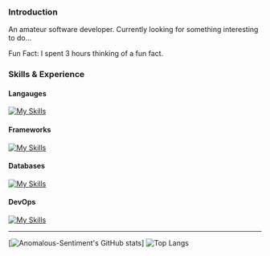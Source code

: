 ### Introduction

An amateur software developer. Currently looking for something interesting to do...

Fun Fact: I spent 3 hours thinking of a fun fact.



### Skills & Experience

#### Langauges

[![My Skills](https://skillicons.dev/icons?i=js,python,java,html)](https://skillicons.dev) 

#### Frameworks

[![My Skills](https://skillicons.dev/icons?i=react,vue,nextjs,nuxtjs)](https://skillicons.dev) 

#### Databases

[![My Skills](https://skillicons.dev/icons?i=postgres,mysql)](https://skillicons.dev) 

#### DevOps

[![My Skills](https://skillicons.dev/icons?i=github,git,docker)](https://skillicons.dev)

***

[![Anomalous-Sentiment's GitHub stats](https://github-readme-stats.vercel.app/api?username=Anomalous-Sentiment&show_icons=true&theme=transparent&show=,prs_merged,prs_merged_percentage)]
![Top Langs](https://github-readme-stats.vercel.app/api/top-langs/?username=Anomalous-Sentiment&layout=compact&theme=transparent)

<!--
**Anomalous-Sentiment/Anomalous-Sentiment** is a ✨ _special_ ✨ repository because its `README.md` (this file) appears on your GitHub profile.

Here are some ideas to get you started:

- 🔭 I’m currently working on ...
- 🌱 I’m currently learning ...
- 👯 I’m looking to collaborate on ...
- 🤔 I’m looking for help with ...
- 💬 Ask me about ...
- 📫 How to reach me: ...
- 😄 Pronouns: ...
- ⚡ Fun fact: ...
-->
